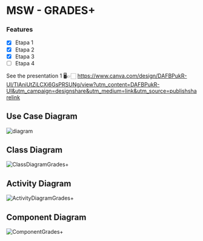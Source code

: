 # MSW - GRADES+

### Features 

- [x] Etapa 1
- [x] Etapa 2
- [x] Etapa 3
- [ ] Etapa 4

See the presentation 1
🖥👉🏻 https://www.canva.com/design/DAFBPukR-UI/TlAniUtZiLCXi6GsPRSUNg/view?utm_content=DAFBPukR-UI&utm_campaign=designshare&utm_medium=link&utm_source=publishsharelink

## Use Case Diagram
![diagram](https://user-images.githubusercontent.com/91732850/179424660-f4744d22-67e7-47cb-830e-771b9aba3dea.png)


## Class Diagram
![ClassDiagramGrades+](https://user-images.githubusercontent.com/91732850/179424625-5f039e30-322f-48c3-b6b7-30ea4b3b8126.png)


## Activity Diagram
![ActivityDiagramGrades+](https://user-images.githubusercontent.com/91732850/179424640-a7d5da6d-f481-4e67-9e86-1212c3861003.png)


## Component Diagram
![ComponentGrades+](https://user-images.githubusercontent.com/91732850/179424642-1933ab75-347b-40f5-a924-1be9ee63362d.png)

